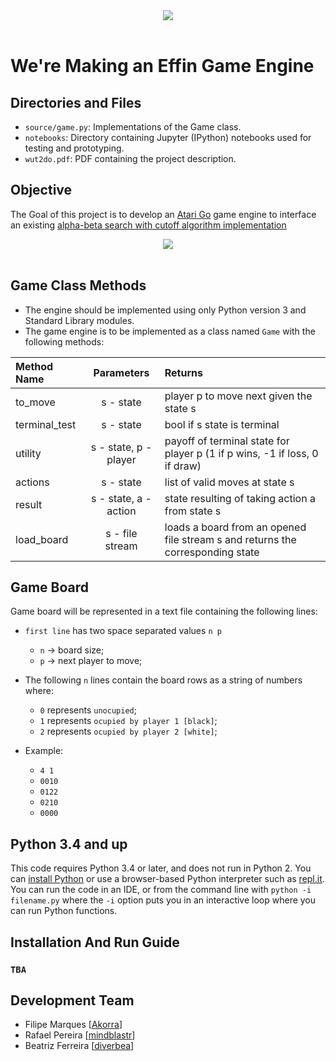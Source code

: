 <div align="center">
  <a><img src="https://fenix.tecnico.ulisboa.pt/api/bennu-portal/configuration/logo"></a><br><br>
</div>

# We're Making an Effin Game Engine 

## Directories and Files
- `source/game.py`: Implementations of the Game class.
- `notebooks`: Directory containing Jupyter (IPython) notebooks used for testing and prototyping.
- `wut2do.pdf`: PDF containing the project description.

## Objective

The Goal of this project is to develop an [Atari Go](https://senseis.xmp.net/?BasicRulesOfGo) game engine to interface an existing [alpha-beta search with cutoff algorithm implementation](https://github.com/aimacode/aima-python)

<div align="center">
  <a><img src="https://senseis.xmp.net/diagrams/28/7c2a15d2373af82f4ffe173d073a9302.png"></a><br><br>
</div>

## Game Class Methods

- The engine should be implemented using only Python version 3 and Standard Library modules.
- The game engine is to be implemented as a class named `Game` with the following methods:


| Method Name   | Parameters            | Returns                                                                        |
|:--------------|:---------------------:|:-------------------------------------------------------------------------------|
| to_move       | s - state             | player p to move next given the state s                                        |
| terminal_test | s - state             | bool if s state is terminal                                                    |
| utility       | s - state, p - player | payoff of terminal state for player p (1 if p wins, -1 if loss, 0 if draw)     |
| actions       | s - state             | list of valid moves at state s                                                 |
| result        | s - state, a - action | state resulting of taking action a from state s                                |
| load_board    | s - file stream       | loads a board from an opened file stream s and returns the corresponding state |

## Game Board
Game board will be represented in a text file containing the following lines:
- `first line` has two space separated values `n p`
  - `n` -> board size;
  - `p` -> next player to move;
- The following `n` lines contain the board rows as a string of numbers where:
  - `0` represents `unocupied`;
  - `1` represents `ocupied by player 1 [black]`;
  - `2` represents `ocupied by player 2 [white]`;
  
- Example:
  - `4 1`
  - `0010`
  - `0122`
  - `0210`
  - `0000`

## Python 3.4 and up

This code requires Python 3.4 or later, and does not run in Python 2. You can [install Python](https://www.python.org/downloads) or use a browser-based Python interpreter such as [repl.it](https://repl.it/languages/python3).
You can run the code in an IDE, or from the command line with `python -i filename.py` where the `-i` option puts you in an interactive loop where you can run Python functions.

## Installation And Run Guide

### `TBA`

## Development Team
- Filipe Marques [[Akorra](https://github.com/Akorra)]
- Rafael Pereira [[mindblastr](https://github.com/mindblastr)]
- Beatriz Ferreira [[diverbea](https://github.com/diverbea)]
